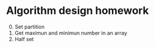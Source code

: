 # Algorithm design homework

0. Set partition
1. Get maximun and minimun number in an array
2. Half set 
